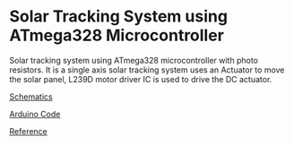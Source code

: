 # Solar Tracking System using ATmega328 Microcontroller

Solar tracking system using ATmega328 microcontroller with photo resistors. It is a single axis solar tracking system uses an Actuator to move the solar panel, L239D motor driver IC is used to drive the DC actuator.

[Schematics](/doc/Schematic_Solar-Tracking-System-Using-ATmega328_2022-07-21.pdf)

[Arduino Code ](/code/Solar-Tracking-System.ino)

[Reference](https://www.youtube.com/watch?v=c_s6aSJX9aU)
